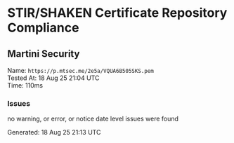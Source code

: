 # STIR/SHAKEN Certificate Repository Compliance

## Martini Security

Name: `https://p.mtsec.me/2e5a/VQUA6B505SKS.pem`\
Tested At: 18 Aug 25 21:04 UTC\
Time: 110ms

### Issues

no warning, or error, or notice date level issues were found

Generated: 18 Aug 25 21:13 UTC